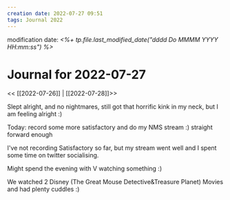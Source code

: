 ```yaml
---
creation date: 2022-07-27 09:51
tags: Journal 2022
---
```


modification date: *<%+ tp.file.last_modified_date("dddd Do MMMM YYYY HH:mm:ss") %>*

# Journal for 2022-07-27

<< [[2022-07-26]] | [[2022-07-28]]>>

Slept alright, and no nightmares, still got that horrific kink in my neck, but I am feeling alright :)

Today: record some more satisfactory and do my NMS stream :) straight forward enough

I've not recording Satisfactory so far, but my stream went well and I spent some time on twitter socialising.

Might spend the evening with V watching something :)

We watched 2 Disney (The Great Mouse Detective&Treasure Planet) Movies and had plenty cuddles :)